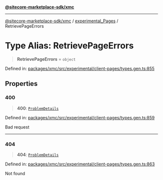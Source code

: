 [**@sitecore-marketplace-sdk/xmc**](../../../../README.md)

***

[@sitecore-marketplace-sdk/xmc](../../../../README.md) / [experimental\_Pages](../README.md) / RetrievePageErrors

# Type Alias: RetrievePageErrors

> **RetrievePageErrors** = `object`

Defined in: [packages/xmc/src/experimental/client-pages/types.gen.ts:855](https://github.com/Sitecore/marketplace-sdk/blob/main/packages/xmc/src/experimental/client-pages/types.gen.ts#L855)

## Properties

### 400

> **400**: [`ProblemDetails`](ProblemDetails.md)

Defined in: [packages/xmc/src/experimental/client-pages/types.gen.ts:859](https://github.com/Sitecore/marketplace-sdk/blob/main/packages/xmc/src/experimental/client-pages/types.gen.ts#L859)

Bad request

***

### 404

> **404**: [`ProblemDetails`](ProblemDetails.md)

Defined in: [packages/xmc/src/experimental/client-pages/types.gen.ts:863](https://github.com/Sitecore/marketplace-sdk/blob/main/packages/xmc/src/experimental/client-pages/types.gen.ts#L863)

Not found
